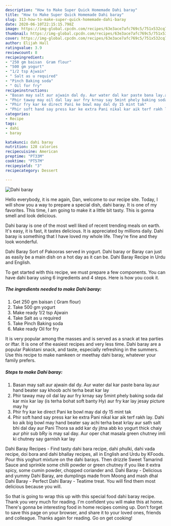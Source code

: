 ```yaml
---
description: "How to Make Super Quick Homemade Dahi baray"
title: "How to Make Super Quick Homemade Dahi baray"
slug: 313-how-to-make-super-quick-homemade-dahi-baray
date: 2020-06-10T22:15:15.798Z
image: https://img-global.cpcdn.com/recipes/63e3ace7afc769c5/751x532cq70/dahi-baray-recipe-main-photo.jpg
thumbnail: https://img-global.cpcdn.com/recipes/63e3ace7afc769c5/751x532cq70/dahi-baray-recipe-main-photo.jpg
cover: https://img-global.cpcdn.com/recipes/63e3ace7afc769c5/751x532cq70/dahi-baray-recipe-main-photo.jpg
author: Elijah Hall
ratingvalue: 3.9
reviewcount: 8
recipeingredient:
- "250 gm baisan  Gram flour"
- "500 gm yogurt"
- "1/2 tsp Ajwain"
- " Salt as u required"
- "Pinch Baking soda"
- " Oil for fry"
recipeinstructions:
- "Basan may salt aur ajwain dal dy. Aur water dal kar paste bana lay.aur hand beater say khoob achi terha beat kar lay"
- "Phir taway may oil dal lay aur fry krnay say 5mint phely baking soda dal kar mix kar lay (is terha bohat soft banty Hy) aur fry kar lay jesay picture may hy"
- "Phir fry kar ke direct Pani ke bowl may dal dy 15 mint tak"
- "Phir soft hand say press kar ke extra Pani nikal kar aik terf rakh lay. Dahi ko aik big bowl may hand beater say achi terha beat krlay aur sath salt bhi dal day aur Pani Thora sa add kar dy jitna abb ko yogurt thick chaiy aur phir sub bRy is may sal day. Aur oper chat masala green chutney imli ki chutney say garnish kar lay"
categories:
- Recipe
tags:
- dahi
- baray

katakunci: dahi baray 
nutrition: 128 calories
recipecuisine: American
preptime: "PT33M"
cooktime: "PT57M"
recipeyield: "3"
recipecategory: Dessert

---
```



![Dahi baray](https://img-global.cpcdn.com/recipes/63e3ace7afc769c5/751x532cq70/dahi-baray-recipe-main-photo.jpg)

Hello everybody, it is me again, Dan, welcome to our recipe site. Today, I will show you a way to prepare a special dish, dahi baray. It is one of my favorites. This time, I am going to make it a little bit tasty. This is gonna smell and look delicious.

Dahi baray is one of the most well liked of recent trending meals on earth. It's easy, it is fast, it tastes delicious. It is appreciated by millions daily. Dahi baray is something that I have loved my whole life. They're fine and they look wonderful.

Dahi Baray Sort of Pakooras served in yogurt. Dahi baray or Baray can just as easily be a main dish on a hot day as it can be. Dahi Baray Recipe in Urdu and English.


To get started with this recipe, we must prepare a few components. You can have dahi baray using 6 ingredients and 4 steps. Here is how you cook it.

<!--inarticleads1-->

##### The ingredients needed to make Dahi baray:

1. Get 250 gm baisan ( Gram flour)
1. Take 500 gm yogurt
1. Make ready 1/2 tsp Ajwain
1. Take  Salt as u required
1. Take Pinch Baking soda
1. Make ready  Oil for fry


It is very popular among the masses and is served as a snack at tea parties or iftar. It is one of the easiest recipes and very less time. Dahi baray are a popular Pakistani snack, and taste, especially refreshing in the summers. Use this recipe to make namkeen or meethay dahi baray, whatever your family prefers. 

<!--inarticleads2-->

##### Steps to make Dahi baray:

1. Basan may salt aur ajwain dal dy. Aur water dal kar paste bana lay.aur hand beater say khoob achi terha beat kar lay
1. Phir taway may oil dal lay aur fry krnay say 5mint phely baking soda dal kar mix kar lay (is terha bohat soft banty Hy) aur fry kar lay jesay picture may hy
1. Phir fry kar ke direct Pani ke bowl may dal dy 15 mint tak
1. Phir soft hand say press kar ke extra Pani nikal kar aik terf rakh lay. Dahi ko aik big bowl may hand beater say achi terha beat krlay aur sath salt bhi dal day aur Pani Thora sa add kar dy jitna abb ko yogurt thick chaiy aur phir sub bRy is may sal day. Aur oper chat masala green chutney imli ki chutney say garnish kar lay


Dahi Baray Recipes - Find tasty dahi bara recipe, dahi phulki, dahi vada recipe, doi bora and dahi bhallay recipes, all in English and Urdu by KFoods. Pour this yoghurt mixture on the dahi barays. Then drizzle Sweet Tamarind Sauce and sprinkle some chilli powder or green chutney if you like it extra spicy, some cumin powder, chopped coriander and. Dahi Baray - Delicious and yummy Dahi Baray, are dumplings made from Moong and mash dhal Dahi Baray - Perfect Dahi Baray - Teatime treat. You will find them most delicious because you will. 

So that is going to wrap this up with this special food dahi baray recipe. Thank you very much for reading. I'm confident you will make this at home. There's gonna be interesting food in home recipes coming up. Don't forget to save this page on your browser, and share it to your loved ones, friends and colleague. Thanks again for reading. Go on get cooking!
